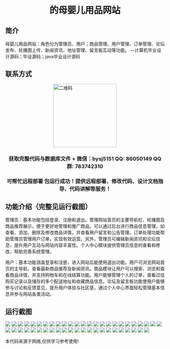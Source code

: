 <p><h1 align="center">的母婴儿用品网站</h1></p>

## 简介
母婴儿用品网站：角色分为管理员、用户；商品管理、用户管理、订单管理、论坛发布、轮播图上传、新闻资讯、地址管理、留言板互动等功能。    --计算机毕业设计源码；毕设源码；java毕业设计源码


## 联系方式
<img src="https://bs-1329754181.cos.ap-shanghai.myqcloud.com/wx.jpg" alt="二维码" style="display: block; margin: 0 auto;" width="200px">
<p><h3 align="center">获取完整代码与数据库文件 + 微信：bysj5151 QQ: 86050149 QQ群: 783742310</h3></p>
<p><h3 align="center">可帮忙远程部署 包运行成功！提供远程部署、修改代码、设计文档指导、代码讲解等服务！</h3></p>

## 功能介绍（完整见运行截图）
管理员：基本功能包括登录、注册和退出。管理网站首页的主要导航栏、轮播图及商品推荐展示，便于更好地管理和推广商品。可以通过后台进行商品信息管理，如查看、添加、删除及修改商品详情，并查看用户留言和公告管理。订单处理功能帮助管理员管理用户订单，实现有效运营。另外，管理员可编辑新闻资讯和论坛信息，提升用户互动与网站内容丰富性。个人中心模块提供管理员信息的查看和修改，帮助完善系统管理。

用户：基本功能涵盖登录和注册，进入网站后能使用退出功能。用户可浏览网站首页的主导航，查看最新商品推荐及新闻资讯。商品模块让用户可以搜索、浏览和查看商品详情，并支持购物车和在线结算功能。用户能够管理个人的订单，查看过往购买记录以及储存的多个配送地址和收藏商品信息。论坛及留言板功能使用户能够参与讨论和反馈意见，提升用户体验与社区感，通过个人中心界面轻松管理基本信息并参与网站各类活动。


## 运行截图
![](https://bs-1329754181.cos.ap-shanghai.myqcloud.com/ssm/BabyProductsWebsite/img/001.jpg)
![](https://bs-1329754181.cos.ap-shanghai.myqcloud.com/ssm/BabyProductsWebsite/img/002.jpg)
![](https://bs-1329754181.cos.ap-shanghai.myqcloud.com/ssm/BabyProductsWebsite/img/003.jpg)
![](https://bs-1329754181.cos.ap-shanghai.myqcloud.com/ssm/BabyProductsWebsite/img/004.jpg)
![](https://bs-1329754181.cos.ap-shanghai.myqcloud.com/ssm/BabyProductsWebsite/img/005.jpg)
![](https://bs-1329754181.cos.ap-shanghai.myqcloud.com/ssm/BabyProductsWebsite/img/006.jpg)
![](https://bs-1329754181.cos.ap-shanghai.myqcloud.com/ssm/BabyProductsWebsite/img/007.jpg)
![](https://bs-1329754181.cos.ap-shanghai.myqcloud.com/ssm/BabyProductsWebsite/img/008.jpg)
![](https://bs-1329754181.cos.ap-shanghai.myqcloud.com/ssm/BabyProductsWebsite/img/009.jpg)
![](https://bs-1329754181.cos.ap-shanghai.myqcloud.com/ssm/BabyProductsWebsite/img/010.jpg)
![](https://bs-1329754181.cos.ap-shanghai.myqcloud.com/ssm/BabyProductsWebsite/img/011.jpg)
![](https://bs-1329754181.cos.ap-shanghai.myqcloud.com/ssm/BabyProductsWebsite/img/012.jpg)
![](https://bs-1329754181.cos.ap-shanghai.myqcloud.com/ssm/BabyProductsWebsite/img/013.jpg)
![](https://bs-1329754181.cos.ap-shanghai.myqcloud.com/ssm/BabyProductsWebsite/img/014.jpg)
![](https://bs-1329754181.cos.ap-shanghai.myqcloud.com/ssm/BabyProductsWebsite/img/015.jpg)
![](https://bs-1329754181.cos.ap-shanghai.myqcloud.com/ssm/BabyProductsWebsite/img/016.jpg)
![](https://bs-1329754181.cos.ap-shanghai.myqcloud.com/ssm/BabyProductsWebsite/img/017.jpg)
![](https://bs-1329754181.cos.ap-shanghai.myqcloud.com/ssm/BabyProductsWebsite/img/018.jpg)
![](https://bs-1329754181.cos.ap-shanghai.myqcloud.com/ssm/BabyProductsWebsite/img/019.jpg)
![](https://bs-1329754181.cos.ap-shanghai.myqcloud.com/ssm/BabyProductsWebsite/img/020.jpg)
![](https://bs-1329754181.cos.ap-shanghai.myqcloud.com/ssm/BabyProductsWebsite/img/021.jpg)
![](https://bs-1329754181.cos.ap-shanghai.myqcloud.com/ssm/BabyProductsWebsite/img/022.jpg)
![](https://bs-1329754181.cos.ap-shanghai.myqcloud.com/ssm/BabyProductsWebsite/img/023.jpg)
![](https://bs-1329754181.cos.ap-shanghai.myqcloud.com/ssm/BabyProductsWebsite/img/024.jpg)
![](https://bs-1329754181.cos.ap-shanghai.myqcloud.com/ssm/BabyProductsWebsite/img/025.jpg)
![](https://bs-1329754181.cos.ap-shanghai.myqcloud.com/ssm/BabyProductsWebsite/img/026.jpg)
![](https://bs-1329754181.cos.ap-shanghai.myqcloud.com/ssm/BabyProductsWebsite/img/027.jpg)
![](https://bs-1329754181.cos.ap-shanghai.myqcloud.com/ssm/BabyProductsWebsite/img/028.jpg)
![](https://bs-1329754181.cos.ap-shanghai.myqcloud.com/ssm/BabyProductsWebsite/img/029.jpg)
![](https://bs-1329754181.cos.ap-shanghai.myqcloud.com/ssm/BabyProductsWebsite/img/030.jpg)
![](https://bs-1329754181.cos.ap-shanghai.myqcloud.com/ssm/BabyProductsWebsite/img/031.jpg)
![](https://bs-1329754181.cos.ap-shanghai.myqcloud.com/ssm/BabyProductsWebsite/img/032.jpg)
![](https://bs-1329754181.cos.ap-shanghai.myqcloud.com/ssm/BabyProductsWebsite/img/033.jpg)
![](https://bs-1329754181.cos.ap-shanghai.myqcloud.com/ssm/BabyProductsWebsite/img/034.jpg)
![](https://bs-1329754181.cos.ap-shanghai.myqcloud.com/ssm/BabyProductsWebsite/img/035.jpg)
![](https://bs-1329754181.cos.ap-shanghai.myqcloud.com/ssm/BabyProductsWebsite/img/036.jpg)
![](https://bs-1329754181.cos.ap-shanghai.myqcloud.com/ssm/BabyProductsWebsite/img/037.jpg)
![](https://bs-1329754181.cos.ap-shanghai.myqcloud.com/ssm/BabyProductsWebsite/img/038.jpg)
![](https://bs-1329754181.cos.ap-shanghai.myqcloud.com/ssm/BabyProductsWebsite/img/039.jpg)
![](https://bs-1329754181.cos.ap-shanghai.myqcloud.com/ssm/BabyProductsWebsite/img/040.jpg)
![](https://bs-1329754181.cos.ap-shanghai.myqcloud.com/ssm/BabyProductsWebsite/img/041.jpg)
![](https://bs-1329754181.cos.ap-shanghai.myqcloud.com/ssm/BabyProductsWebsite/img/042.jpg)
![](https://bs-1329754181.cos.ap-shanghai.myqcloud.com/ssm/BabyProductsWebsite/img/043.jpg)
![](https://bs-1329754181.cos.ap-shanghai.myqcloud.com/ssm/BabyProductsWebsite/img/044.jpg)
![](https://bs-1329754181.cos.ap-shanghai.myqcloud.com/ssm/BabyProductsWebsite/img/045.jpg)
![](https://bs-1329754181.cos.ap-shanghai.myqcloud.com/ssm/BabyProductsWebsite/img/046.jpg)
![](https://bs-1329754181.cos.ap-shanghai.myqcloud.com/ssm/BabyProductsWebsite/img/047.jpg)
![](https://bs-1329754181.cos.ap-shanghai.myqcloud.com/ssm/BabyProductsWebsite/img/048.jpg)

<p>本代码来源于网络,仅供学习参考使用!</p>
